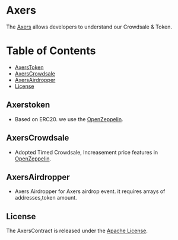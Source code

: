 # Axers

The [Axers](https//axers.org) allows developers to understand our Crowdsale & Token.

# Table of Contents

- [AxersToken](#axerstoken)
- [AxersCrowdsale](#axerscrowdsale)
- [AxersAirdropper](#axersairdropper)
- [License](#license)

## Axerstoken

- Based on ERC20. we use the [OpenZeppelin](https://github.com/OpenZeppelin/zeppelin-solidity).

## AxersCrowdsale

- Adopted Timed Crowdsale, Increasement price features in [OpenZeppelin](https://github.com/OpenZeppelin/zeppelin-solidity).

## AxersAirdropper

- Axers Airdropper for Axers airdrop event. it requires arrays of addresses,token amount.


## License

The AxersContract is released under the [Apache License](https://www.apache.org/licenses/LICENSE-2.0).
